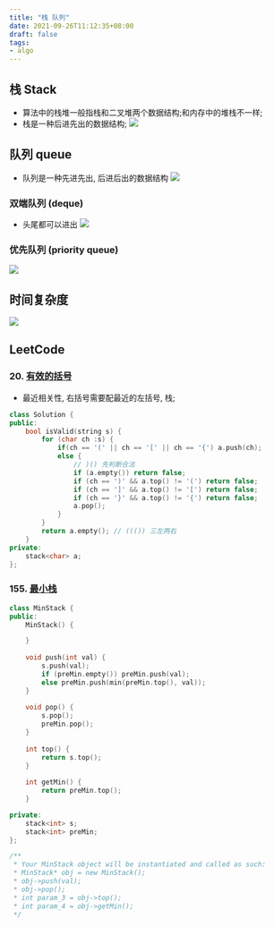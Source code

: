 ```yaml
---
title: "栈 队列"
date: 2021-09-26T11:12:35+08:00
draft: false
tags:
- algo
---
```

## 栈 Stack
- 算法中的栈堆一般指栈和二叉堆两个数据结构;和内存中的堆栈不一样;
- 栈是一种后进先出的数据结构;
![](https://gtd-imgs-md.oss-cn-beijing.aliyuncs.com/imgs/20210926111707.png)

## 队列 queue
- 队列是一种先进先出, 后进后出的数据结构
![](https://gtd-imgs-md.oss-cn-beijing.aliyuncs.com/imgs/20210926112348.png)

### 双端队列 (deque)
- 头尾都可以进出
![](https://gtd-imgs-md.oss-cn-beijing.aliyuncs.com/imgs/20210926113040.png)

### 优先队列 (priority queue)
![](https://gtd-imgs-md.oss-cn-beijing.aliyuncs.com/imgs/20210926113207.png)

## 时间复杂度
![](https://gtd-imgs-md.oss-cn-beijing.aliyuncs.com/imgs/20210926113401.png)

## LeetCode

### 20. [有效的括号](https://leetcode-cn.com/problems/valid-parentheses/)
- 最近相关性, 右括号需要配最近的左括号, 栈;

```c++
class Solution {
public:
    bool isValid(string s) {
        for (char ch :s) {
            if(ch == '(' || ch == '[' || ch == '{') a.push(ch);
            else {
                // )() 先判断合法
                if (a.empty()) return false;
                if (ch == ')' && a.top() != '(') return false;
                if (ch == ']' && a.top() != '[') return false;
                if (ch == '}' && a.top() != '{') return false;
                a.pop();
            }
        }
        return a.empty(); // ((()) 三左两右
    }
private:
    stack<char> a;
};

```

### 155. [最小栈](https://leetcode-cn.com/problems/min-stack/)

```c++
class MinStack {
public:
    MinStack() {

    }
    
    void push(int val) {
        s.push(val);
        if (preMin.empty()) preMin.push(val);
        else preMin.push(min(preMin.top(), val));
    }
    
    void pop() {
        s.pop();
        preMin.pop();
    }
    
    int top() {
        return s.top();
    }
    
    int getMin() {
        return preMin.top();
    }

private:
    stack<int> s;
    stack<int> preMin;
};

/**
 * Your MinStack object will be instantiated and called as such:
 * MinStack* obj = new MinStack();
 * obj->push(val);
 * obj->pop();
 * int param_3 = obj->top();
 * int param_4 = obj->getMin();
 */
```